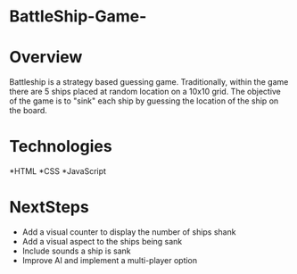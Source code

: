 # BattleShip-Game-

# Overview 
Battleship is a strategy based guessing game. Traditionally, within the game there are 5 ships placed at random location on a 10x10 grid. The objective of the game is to "sink" each ship by guessing the location of the ship on the board. 


# Technologies
\*HTML 
\*CSS
\*JavaScript 

# NextSteps 

* Add a visual counter to display the number of ships shank 
* Add a visual aspect to the ships being sank
* Include sounds a ship is sank 
* Improve AI and implement a multi-player option









